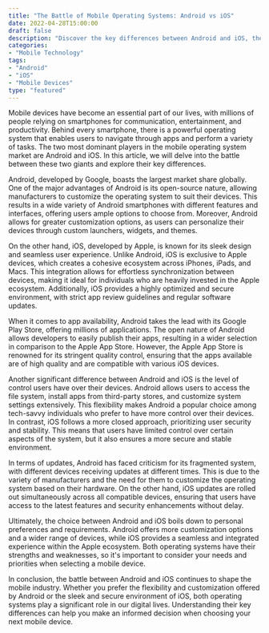 ```yaml
--- 
title: "The Battle of Mobile Operating Systems: Android vs iOS" 
date: 2022-04-28T15:00:00 
draft: false 
description: "Discover the key differences between Android and iOS, the two leading mobile operating systems." 
categories: 
- "Mobile Technology" 
tags: 
- "Android" 
- "iOS" 
- "Mobile Devices" 
type: "featured" 
--- 
```


Mobile devices have become an essential part of our lives, with millions of people relying on smartphones for communication, entertainment, and productivity. Behind every smartphone, there is a powerful operating system that enables users to navigate through apps and perform a variety of tasks. The two most dominant players in the mobile operating system market are Android and iOS. In this article, we will delve into the battle between these two giants and explore their key differences.

Android, developed by Google, boasts the largest market share globally. One of the major advantages of Android is its open-source nature, allowing manufacturers to customize the operating system to suit their devices. This results in a wide variety of Android smartphones with different features and interfaces, offering users ample options to choose from. Moreover, Android allows for greater customization options, as users can personalize their devices through custom launchers, widgets, and themes.

On the other hand, iOS, developed by Apple, is known for its sleek design and seamless user experience. Unlike Android, iOS is exclusive to Apple devices, which creates a cohesive ecosystem across iPhones, iPads, and Macs. This integration allows for effortless synchronization between devices, making it ideal for individuals who are heavily invested in the Apple ecosystem. Additionally, iOS provides a highly optimized and secure environment, with strict app review guidelines and regular software updates.

When it comes to app availability, Android takes the lead with its Google Play Store, offering millions of applications. The open nature of Android allows developers to easily publish their apps, resulting in a wider selection in comparison to the Apple App Store. However, the Apple App Store is renowned for its stringent quality control, ensuring that the apps available are of high quality and are compatible with various iOS devices.

Another significant difference between Android and iOS is the level of control users have over their devices. Android allows users to access the file system, install apps from third-party stores, and customize system settings extensively. This flexibility makes Android a popular choice among tech-savvy individuals who prefer to have more control over their devices. In contrast, iOS follows a more closed approach, prioritizing user security and stability. This means that users have limited control over certain aspects of the system, but it also ensures a more secure and stable environment.

In terms of updates, Android has faced criticism for its fragmented system, with different devices receiving updates at different times. This is due to the variety of manufacturers and the need for them to customize the operating system based on their hardware. On the other hand, iOS updates are rolled out simultaneously across all compatible devices, ensuring that users have access to the latest features and security enhancements without delay.

Ultimately, the choice between Android and iOS boils down to personal preferences and requirements. Android offers more customization options and a wider range of devices, while iOS provides a seamless and integrated experience within the Apple ecosystem. Both operating systems have their strengths and weaknesses, so it's important to consider your needs and priorities when selecting a mobile device.

In conclusion, the battle between Android and iOS continues to shape the mobile industry. Whether you prefer the flexibility and customization offered by Android or the sleek and secure environment of iOS, both operating systems play a significant role in our digital lives. Understanding their key differences can help you make an informed decision when choosing your next mobile device.
